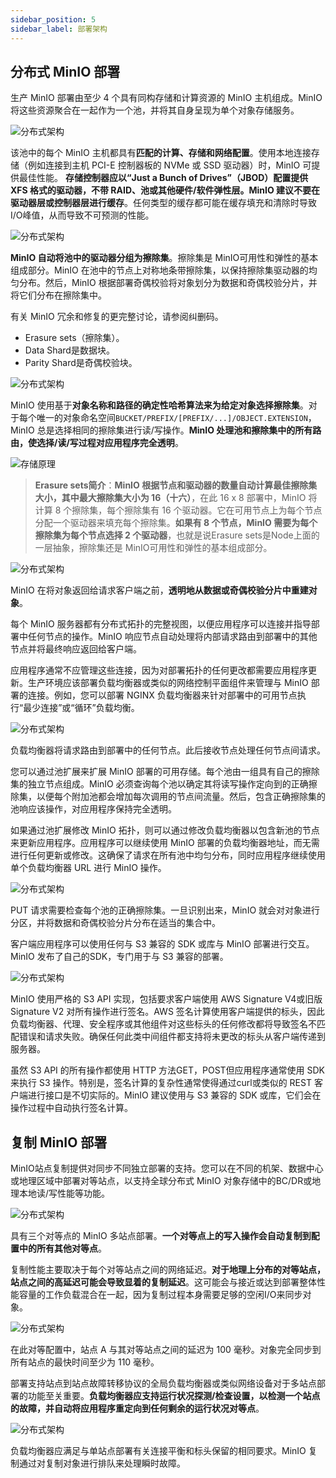 ```yaml
---
sidebar_position: 5
sidebar_label: 部署架构
---
```


## 分布式 MinIO 部署

生产 MinIO 部署由至少 4 个具有同构存储和计算资源的 MinIO 主机组成。MinIO 将这些资源聚合在一起作为一个池，并将其自身呈现为单个对象存储服务。

![分布式架构](./img/architecture-4-node-deploy.svg)

该池中的每个 MinIO 主机都具有**匹配的计算、存储和网络配置**。使用本地连接存储（例如连接到主机 PCI-E 控制器板的 NVMe 或 SSD 驱动器）时，MinIO 可提供最佳性能。
**存储控制器应以“Just a Bunch of Drives”（JBOD）配置提供 XFS 格式的驱动器，不带 RAID、池或其他硬件/软件弹性层。MinIO 建议不要在驱动器层或控制器层进行缓存**。任何类型的缓存都可能在缓存填充和清除时导致I/O峰值，从而导致不可预测的性能。

![分布式架构](./img/architecture-one-node-DAS.svg)

**MinIO 自动将池中的驱动器分组为擦除集**。擦除集是 MinIO可用性和弹性的基本组成部分。MinIO 在池中的节点上对称地条带擦除集，以保持擦除集驱动器的均匀分布。然后，MinIO 根据部署奇偶校验将对象划分为数据和奇偶校验分片，并将它们分布在擦除集中。

有关 MinIO 冗余和修复的更完整讨论，请参阅纠删码。

- Erasure sets（擦除集）。
- Data Shard是数据块。
- Parity Shard是奇偶校验块。

![分布式架构](./img/architecture-erasure-set-shard.svg)

MinIO 使用基于**对象名称和路径的确定性哈希算法来为给定对象选择擦除集**。对于每个唯一的对象命名空间```BUCKET/PREFIX/[PREFIX/...]/OBJECT.EXTENSION```，MinIO 总是选择相同的擦除集进行读/写操作。**MinIO 处理池和擦除集中的所有路由，使选择/读/写过程对应用程序完全透明**。


![存储原理](./img/availability-erasure-sharding-striped.svg)

> **Erasure sets简介**：**MinIO 根据节点和驱动器的数量自动计算最佳擦除集大小，其中最大擦除集大小为 16（十六）**，在此 16 x 8 部署中，MinIO 将计算 8 个擦除集，每个擦除集有 16 个驱动器。它在可用节点上为每个节点分配一个驱动器来填充每个擦除集。**如果有 8 个节点，MinIO 需要为每个擦除集为每个节点选择 2 个驱动器**，也就是说Erasure sets是Node上面的一层抽象，擦除集还是 MinIO可用性和弹性的基本组成部分。

![分布式架构](./img/architecture-erasure-set-retrieve-object.svg)

MinIO 在将对象返回给请求客户端之前，**透明地从数据或奇偶校验分片中重建对象**。

每个 MinIO 服务器都有分布式拓扑的完整视图，以便应用程序可以连接并指导部署中任何节点的操作。MinIO 响应节点自动处理将内部请求路由到部署中的其他节点并将最终响应返回给客户端。

应用程序通常不应管理这些连接，因为对部署拓扑的任何更改都需要应用程序更新。生产环境应该部署负载均衡器或类似的网络控制平面组件来管理与 MinIO 部署的连接。例如，您可以部署 NGINX 负载均衡器来针对部署中的可用节点执行“最少连接”或“循环”负载均衡。

![分布式架构](./img/architecture-load-balancer-8-node.svg)

负载均衡器将请求路由到部署中的任何节点。此后接收节点处理任何节点间请求。

您可以通过池扩展来扩展 MinIO 部署的可用存储。每个池由一组具有自己的擦除集的独立节点组成。MinIO 必须查询每个池以确定其将读写操作定向到的正确擦除集，以便每个附加池都会增加每次调用的节点间流量。然后，包含正确擦除集的池响应该操作，对应用程序保持完全透明。

如果通过池扩展修改 MinIO 拓扑，则可以通过修改负载均衡器以包含新池的节点来更新应用程序。应用程序可以继续使用 MinIO 部署的负载均衡器地址，而无需进行任何更新或修改。这确保了请求在所有池中均匀分布，同时应用程序继续使用单个负载均衡器 URL 进行 MinIO 操作。

![分布式架构](./img/architecture-load-balancer-multi-pool.svg)

PUT 请求需要检查每个池的正确擦除集。一旦识别出来，MinIO 就会对对象进行分区，并将数据和奇偶校验分片分布在适当的集合中。

客户端应用程序可以使用任何与 S3 兼容的 SDK 或库与 MinIO 部署进行交互。MinIO 发布了自己的SDK，专门用于与 S3 兼容的部署。

![分布式架构](./img/architecture-multiple-clients.svg)

MinIO 使用严格的 S3 API 实现，包括要求客户端使用 AWS Signature V4或旧版 Signature V2 对所有操作进行签名。AWS 签名计算使用客户端提供的标头，因此负载均衡器、代理、安全程序或其他组件对这些标头的任何修改都将导致签名不匹配错误和请求失败。确保任何此类中间组件都支持将未更改的标头从客户端传递到服务器。

虽然 S3 API 的所有操作都使用 HTTP 方法GET，POST但应用程序通常使用 SDK 来执行 S3 操作。特别是，签名计算的复杂性通常使得通过curl或类似的 REST 客户端进行接口是不切实际的。MinIO 建议使用与 S3 兼容的 SDK 或库，它们会在操作过程中自动执行签名计算。

## 复制 MinIO 部署

MinIO站点复制提供对同步不同独立部署的支持。您可以在不同的机架、数据中心或地理区域中部署对等站点，以支持全球分布式 MinIO 对象存储中的BC/DR或地理本地读/写性能等功能。

![分布式架构](./img/architecture-multi-site.svg)

具有三个对等点的 MinIO 多站点部署。**一个对等点上的写入操作会自动复制到配置中的所有其他对等点**。

复制性能主要取决于每个对等站点之间的网络延迟。**对于地理上分布的对等站点，站点之间的高延迟可能会导致显着的复制延迟**。这可能会与接近或达到部署整体性能容量的工作负载混合在一起，因为复制过程本身需要足够的空闲I/O来同步对象。

![分布式架构](./img/architecture-multi-site-latency.svg)

在此对等配置中，站点 A 与其对等站点之间的延迟为 100 毫秒。对象完全同步到所有站点的最快时间至少为 110 毫秒。

部署支持站点到站点故障转移协议的全局负载均衡器或类似网络设备对于多站点部署的功能至关重要。**负载均衡器应支持运行状况探测/检查设置，以检测一个站点的故障，并自动将应用程序重定向到任何剩余的运行状况对等点**。

![分布式架构](./img/architecture-load-balancer-multi-site.svg)

负载均衡器应满足与单站点部署有关连接平衡和标头保留的相同要求。MinIO 复制通过对复制对象进行排队来处理瞬时故障。











